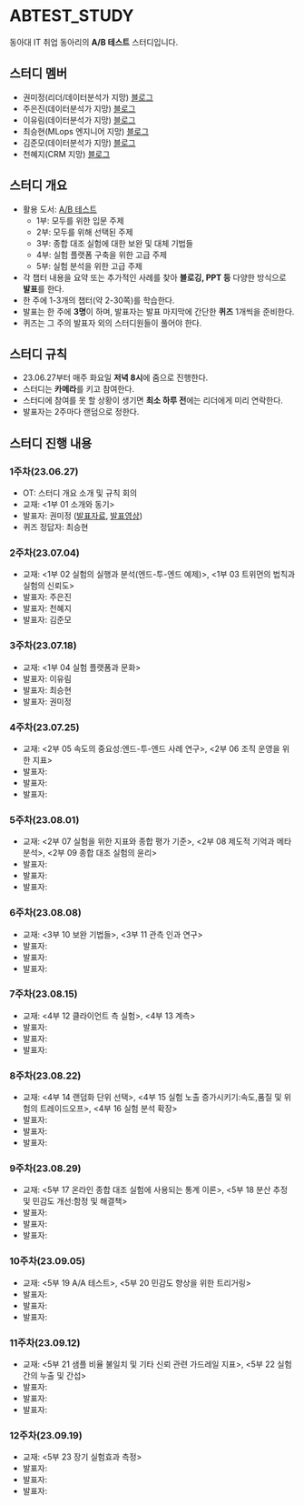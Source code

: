 # ABTEST_STUDY
동아대 IT 취업 동아리의 **A/B 테스트** 스터디입니다.

## 스터디 멤버
- 권미정(리더/데이터분석가 지망) [블로그](https://mjrecord.tistory.com/)
- 주은진(데이터분석가 지망) [블로그](https://dunedine.tistory.com/)
- 이유림(데이터분석가 지망) [블로그](https://rimi01.tistory.com/)
- 최승현(MLops 엔지니어 지망) [블로그](https://vulter3653.tistory.com/)
- 김준모(데이터분석가 지망) [블로그](https://junmoking.tistory.com/)
- 천혜지(CRM 지망) [블로그](https://cheonhyeji99.tistory.com/)

## 스터디 개요
- 활용 도서: [A/B 테스트](https://product.kyobobook.co.kr/detail/S000060625360)
  - 1부: 모두를 위한 입문 주제
  - 2부: 모두를 위해 선택된 주제
  - 3부: 종합 대조 실험에 대한 보완 및 대체 기법들
  - 4부: 실험 플랫폼 구축을 위한 고급 주제
  - 5부: 실험 분석을 위한 고급 주제
- 각 챕터 내용을 요약 또는 추가적인 사례를 찾아 **블로깅, PPT 등** 다양한 방식으로 **발표**를 한다.
- 한 주에 1-3개의 챕터(약 2-30쪽)를 학습한다.
- 발표는 한 주에 **3명**이 하며, 발표자는 발표 마지막에 간단한 **퀴즈** 1개씩을 준비한다.
- 퀴즈는 그 주의 발표자 외의 스터디원들이 풀어야 한다.

## 스터디 규칙
- 23.06.27부터 매주 화요일 **저녁 8시**에 줌으로 진행한다.
- 스터디는 **카메라**를 키고 참여한다.
- 스터디에 참여를 못 할 상황이 생기면 **최소 하루 전**에는 리더에게 미리 연락한다.
- 발표자는 2주마다 랜덤으로 정한다.

## 스터디 진행 내용
### 1주차(23.06.27)
- OT: 스터디 개요 소개 및 규칙 회의
- 교재: <1부 01 소개와 동기>
- 발표자: 권미정 ([발표자료](https://mjrecord.tistory.com/39), [발표영상](https://drive.google.com/file/d/1HRdzfovI0KKQbdufvzHbcoBZYTWvKAhb/view?usp=sharing))
- 퀴즈 정답자: 최승현 

### 2주차(23.07.04)
- 교재: <1부 02 실험의 실행과 분석(엔드-투-엔드 예제)>, <1부 03 트위먼의 법칙과 실험의 신뢰도>
- 발표자: 주은진
- 발표자: 천혜지
- 발표자: 김준모

### 3주차(23.07.18)
- 교재: <1부 04 실험 플랫폼과 문화>
- 발표자: 이유림
- 발표자: 최승현
- 발표자: 권미정 

### 4주차(23.07.25)
- 교재: <2부 05 속도의 중요성:엔드-투-엔드 사례 연구>, <2부 06 조직 운영을 위한 지표>
- 발표자:
- 발표자:
- 발표자:

### 5주차(23.08.01)
- 교재: <2부 07 실험을 위한 지표와 종합 평가 기준>, <2부 08 제도적 기억과 메타 분석>, <2부 09 종합 대조 실험의 윤리>
- 발표자:
- 발표자:
- 발표자:

### 6주차(23.08.08)
- 교재: <3부 10 보완 기법들>, <3부 11 관측 인과 연구>
- 발표자:
- 발표자:
- 발표자:

### 7주차(23.08.15)
- 교재: <4부 12 클라이언트 측 실험>, <4부 13 계측>
- 발표자:
- 발표자:
- 발표자:

### 8주차(23.08.22)
- 교재: <4부 14 랜덤화 단위 선택>, <4부 15 실험 노출 증가시키기:속도,품질 및 위험의 트레이드오프>, <4부 16 실험 분석 확장>
- 발표자:
- 발표자:
- 발표자:

### 9주차(23.08.29)
- 교재: <5부 17 온라인 종합 대조 실험에 사용되는 통계 이론>, <5부 18 분산 추정 및 민감도 개선:함정 및 해결책>
- 발표자:
- 발표자:
- 발표자:

### 10주차(23.09.05)
- 교재: <5부 19 A/A 테스트>, <5부 20 민감도 향상을 위한 트리거링>
- 발표자:
- 발표자:
- 발표자:

### 11주차(23.09.12)
- 교재: <5부 21 샘플 비율 불일치 및 기타 신뢰 관련 가드레일 지표>, <5부 22 실험 간의 누출 및 간섭>
- 발표자:
- 발표자:
- 발표자:

### 12주차(23.09.19)
- 교재: <5부 23 장기 실험효과 측정>
- 발표자:
- 발표자:
- 발표자:
